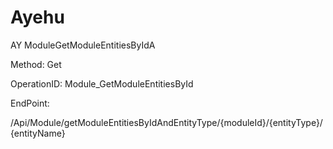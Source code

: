 #     Ayehu


AY ModuleGetModuleEntitiesByIdA

Method: Get

OperationID: Module_GetModuleEntitiesById

EndPoint:

/Api/Module/getModuleEntitiesByIdAndEntityType/{moduleId}/{entityType}/{entityName}
